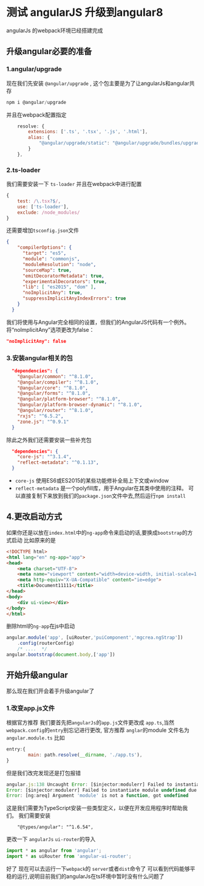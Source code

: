 # 测试 angularJS 升级到angular8

angularJs 的webpack环境已经搭建完成

## 升级angular必要的准备

### 1.angular/upgrade

现在我们先安装 `@angular/upgrade` , 这个包主要是为了让angularJs和angular共存

```ts
npm i @angular/upgrade
```

并且在webpack配置指定

```js
    resolve: {
        extensions: ['.ts', '.tsx', '.js', '.html'],
        alias: {
            "@angular/upgrade/static": "@angular/upgrade/bundles/upgrade-static.umd.js"
        }
    },
```

### 2.ts-loader

我们需要安装一下 `ts-loader` 并且在webpack中进行配置

```js
{
    test: /\.tsx?$/,
    use: ['ts-loader'],
    exclude: /node_modules/
}
```
还需要增加`tsconfig.json`文件
```json
{
    "compilerOptions": {
      "target": "es5",
      "module": "commonjs",
      "moduleResolution": "node",
      "sourceMap": true,
      "emitDecoratorMetadata": true,
      "experimentalDecorators": true,
      "lib": [ "es2015", "dom" ],
      "noImplicitAny": true,
      "suppressImplicitAnyIndexErrors": true
    }
  }
```
我们将使用与Angular完全相同的设置，但我们的AngularJS代码有一个例外。将“noImplicitAny”选项更改为false：
```json
"noImplicitAny": false
```
### 3.安装angular相关的包
```json
  "dependencies": {
    "@angular/common": "^8.1.0",
    "@angular/compiler": "^8.1.0",
    "@angular/core": "^8.1.0",
    "@angular/forms": "^8.1.0",
    "@angular/platform-browser": "^8.1.0",
    "@angular/platform-browser-dynamic": "^8.1.0",
    "@angular/router": "^8.1.0",
    "rxjs": "^6.5.2",
    "zone.js": "^0.9.1"
  }
```
除此之外我们还需要安装一些补充包
```json
  "dependencies": {
    "core-js": "^3.1.4",
    "reflect-metadata": "^0.1.13",
  }
```
* `core-js` 使用ES6或ES2015的某些功能修补全局上下文或window
* `reflect-metadata` 是一个polyfill库，用于Angular在其类中使用的注释。
可以直接复制下来放到我们的`package.json`文件中去,然后运行`npm install`
## 4.更改启动方式
如果你还是以放在`index.html`中的`ng-app`命令来启动的话,要换成`bootstrap`的方式启动
比如原来的是
```html
<!DOCTYPE html>
<html lang="en" ng-app="app">
<head>
    <meta charset="UTF-8">
    <meta name="viewport" content="width=device-width, initial-scale=1.0">
    <meta http-equiv="X-UA-Compatible" content="ie=edge">
    <title>Document11111</title>
</head>
<body>
    <div ui-view></div>
</body>
</html>
```
删除html的`ng-app`在js中启动

```js
angular.module('app', [uiRouter,'puiComponent','mgcrea.ngStrap'])
    .config(routerConfig)
    /* ....  */
angular.bootstrap(document.body,['app'])
```

## 开始升级angular
那么现在我们开会着手升级angular了
### 1.改变app.js文件
根据官方推荐 我们要首先把`angularJs`的`app.js`文件更改成  `app.ts`,当然 `webpack.config`的`entry`别忘记进行更改,
官方推荐 `anglar`的module  文件名为 `angular.module.ts`
比如
```js
entry:{
        main: path.resolve(__dirname, './app.ts'),
}
```
但是我们改完发现还是打包报错
```js
angular.js:138 Uncaught Error: [$injector:modulerr] Failed to instantiate module app due to:
Error: [$injector:modulerr] Failed to instantiate module undefined due to:
Error: [ng:areq] Argument 'module' is not a function, got undefined
```
这是我们需要为TypeScript安装一些类型定义，以便在开发应用程序时帮助我们。
我们需要安装
```t
    "@types/angular": "^1.6.54",
```
更改一下 `angularJs` `ui-router`的导入
```js
import * as angular from 'angular';
import * as uiRouter from 'angular-ui-router';
```
好了 现在可以去运行一下`webpack`的 `server`或者`dist`命令了 可以看到代码能够平稳的运行,说明目前我们的angularJs在ts环境中暂时没有什么问题了

